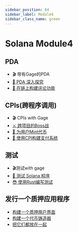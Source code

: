 ```yaml
---
sidebar_position: 64
sidebar_label: Module4
sidebar_class_name: green
---
```


# Solana Module4

## PDA

- 🎬 带有Gage的PDA
- [🧐 PDA 深入探究](./pdas/pda-deep-dive/README.md)
- [💬 在链上构建评论功能](./pdas/build-on-chain-comments/README.md)

## CPIs(跨程序调用)

-  🎬 CPIs with Gage
- [⚔ 跨项目的Boss战](./cross-program-invocations/the-cross-program-boss-fight/README.md)
- [🥇 为用户Mint代币](./cross-program-invocations/mint-token-for-users/README.md)
- [💸 使用CPI构建支付系统](./cross-program-invocations/build-a-payment-system-with-cpis/README.md)

##  测试

- 🎬测试with gage
- [🧪 测试 Solana 程序](./testing/testing-solana-programs/README.md)
- [😳 使用Rust编写测试](./testing/writing-tests-in-rust/README.md)

## 发行一个质押应用程序

- [构建一个质押用户界面](./ship-a-staking-app/build-a-staking-ui/README.md)
- [构建一个代币铸造器](./ship-a-staking-app/build-a-token-minter/README.md)
- [把它们都放在一起](./ship-a-staking-app/put-it-all-together/README.md)
